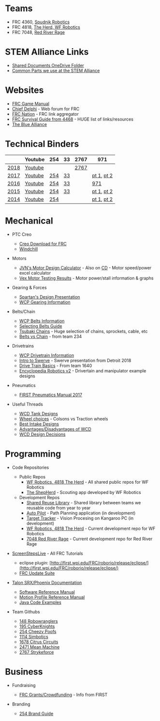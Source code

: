 # Teams
- FRC 4360, [Spudnik Robotics](http://www.moorheadrobotics.org/)
- FRC 4818, [The Herd, WF Robotics](http://www.wfrobotics.org/)
- FRC 7048, [Red River Rage](http://www.redriverrage.com)

# STEM Alliance Links
- [Shared Documents OneDrive Folder](https://1drv.ms/f/s!AprigkKMKYgtgalNQPmc59XpZ3NQuQ)
- [Common Parts we use at the STEM Alliance](https://onedrive.live.com/edit.aspx?cid=2d88298c4282e29a&page=view&resid=2D88298C4282E29A!21710&parId=2D88298C4282E29A!21709&app=Excel)

# Websites
- [FRC Game Manual](https://www.firstinspires.org/resource-library/frc/competition-manual-qa-system)
- [Chief Delphi](http://www.chiefdelphi.com/) - Web forum for FRC
- [FRC Nation](http://www.frcnation.com/) - FRC link aggregator
- [FRC Survival Guide from 4468](http://fernbanklinks.com/wp-content/uploads/2017/07/FRCSurvivalGuide.pdf) - HUGE list of links/resources
- [The Blue Alliance](https://thebluealliance.com/)

# Technical Binders

|      | Youtube | 254  | 33   | 2767 | 971  |
|------|---------|------|------|------|------|
| [2018](https://firstfrc.blob.core.windows.net/frc2018/Manual/2018FRCGameSeasonManual.pdf) | [Youtube](https://www.youtube.com/results?search_query=frc+2018+einstein)  |  |  | [2767](https://www.chiefdelphi.com/media/papers/download/5481) |  |
| [2017](https://firstfrc.blob.core.windows.net/frc2017/Manual/2017FRCGameSeasonManual.pdf) | [Youtube](https://www.youtube.com/results?search_query=frc+2017+einstein) |  [254](https://media.team254.com/2017/09/964207d8-technicalBinder2017.pdf) | [33](http://www.killerbees33.com/wp-content/uploads/2018/01/2017%20Design%20Binder.pdf) |  | [pt 1](http://frc971.org/files/2017-TechnicalDocumentation-971.pdf), [pt 2](http://frc971.org/files/2017-ControlsDocumentation-971.pdf) |
| [2016](https://firstfrc.blob.core.windows.net/frc2016manuals/GameManual/FRC-2016-game-manual.pdf) | [Youtube](https://www.youtube.com/results?search_query=frc+2016+einstein) | [254](https://media.team254.com/2016/05/97d107e6-technicalBinder2016.pdf) | [33](http://www.killerbees33.com/wp-content/uploads/2018/01/Design%20Binder%202016.pdf) |  | [971](http://frc971.org/files/2016-TechnicalDocumentation-971.pdf) |
| [2015](https://www.firstinspires.org/sites/default/files/uploads/resource_library/frc/game-and-season-info/archive/2015/GameManual20150407.pdf) | [Youtube](https://www.youtube.com/results?search_query=frc+2015+einstein) | [254](https://media.team254.com/resources/Team_254_Tech_Binder_2015.pdf) | [33](http://www.killerbees33.com/wp-content/uploads/2015/11/Design-Binder-2015.pdf) |  | [pt 1](http://frc971.org/files/2015-TechnicalDocumentation-971.pdf), [pt 2](http://frc971.org/files/2015-ControlsDocumentation-971.pdf) |
| [2014](https://www.firstinspires.org/sites/default/files/uploads/resource_library/frc/game-and-season-info/archive/2014/2014-game-manual.pdf) | [Youtube](https://www.youtube.com/results?search_query=frc+2014+einstein) | [254](https://www.team254.com/first/2014/) |  |  | [pt 1](http://frc971.org/files/2014-TechnicalDocumentation.pdf), [pt 2](http://frc971.org/files/2014-ControlsDocumentation.pdf) |

# Mechanical

- PTC Creo
   - [Creo Download for FRC](https://www.ptc.com/en/academic-program/k-12-program/students/first)
   - [Windchill](https://academic.ptc.com/Windchill/app/#ptc1/project/listFiles?ContainerOid=OR%3Awt.projmgmt.admin.Project2%3A42667007&folderNavigatorParameter=true&oid=OR%3Awt.folder.Cabinet%3A42667042&u8=1)

- Motors
   - [JVN's Motor Design Calculator](https://onedrive.live.com/edit.aspx?cid=2d88298c4282e29a&page=view&resid=2D88298C4282E29A!21712&parId=2D88298C4282E29A!21709&app=Excel) - Also on [CD](https://www.chiefdelphi.com/media/papers/3188?langid=2) - Motor speed/power excel calculator
   - [Vex Motor Testing Results](http://motors.vex.com/) - Motor power/stall information & graphs

- Gearing & Forces
   - [Spartan's Design Presentation](https://youtu.be/VNfFn-gcfFI?t=479)
   - [WCP Gearing Information](http://www.wcproducts.net/how-to-gears/)
   
- Belts/Chain
   - [WCP Belts Information](http://www.wcproducts.net/how-to-belts/)
   - [Selecting Belts Guide](http://www.sdp-si.com/D265/PDF/D265T146.pdf)
   - [Tsubaki Chains](https://www.ustsubaki.com/sitemap.html) - Huge selection of chains, sprockets, cable, etc
   - [Belts vs Chain](https://www.chiefdelphi.com/media/papers/download/2490) - from team 234

 - Drivetrains
   - [WCP Drivetrain Information](http://www.wcproducts.net/how-to-drivetrain/)
   - [Intro to Swerve](https://docs.google.com/presentation/d/1wWh1g9xM9V4DxjItj85Wz9oY2O4tN1AmQPimYl7-920/mobilepresent?slide=id.g38a8194d37_0_163) - Swerve presentation from Detroit 2018
   - [Drive Train Basics](https://team1640.com/wiki/images/b/b0/Drive_Lesson_3.pdf) - From team 1640
   - [Encyclopedia Robotics v2](https://www.chiefdelphi.com/media/papers/download/5486) - Drivertain and manipulator example designs

- Pneumatics
   - [FIRST Pneumatics Manual 2017](https://firstfrc.blob.core.windows.net/frc2017/pneumatics-manual.pdf)
   
- Useful Threads
   - [WCD Tank Designs](https://www.chiefdelphi.com/forums/showthread.php?threadid=165383)
   - [Wheel choices](https://www.chiefdelphi.com/forums/showthread.php?threadid=165372) - Colsons vs Traction wheels
   - [Best Intake Designs](https://www.chiefdelphi.com/forums/showthread.php?threadid=165075)
   - [Advantages/Disadvantages of WCD](https://www.chiefdelphi.com/forums/showthread.php?t=152211)
   - [WCD Design Decisions](https://www.chiefdelphi.com/forums/showthread.php?t=160115)

# Programming

- Code Repositories
   - Public Repos
      - [WF Robotics, 4818 The Herd](https://github.com/WFRobotics) - All shared public repos for WF Robotics
      - [The ShepHerd](https://bitbucket.org/westfargorobotics/theherdscouting) - Scouting app developed by WF Robotics
   - Development Repos
      - [Shared Reuse Library](https://bitbucket.org/westfargorobotics/robotreuse) - Shared library between teams we reusable code from year to year
      - [Auto Pilot](https://bitbucket.org/westfargorobotics/autopilot) - Path Planning application (in development)
      - [Target Tracker](https://bitbucket.org/westfargorobotics/targettracker) - Vision Procesing on Kangaroo PC (in development)
      - [WF Robotics, 4818 The Herd](https://bitbucket.org/westfargorobotics/robot) - Current development repo for WF Robotics
      - [7048 Red River Rage](https://bitbucket.org/redriverrage/robot) - Current development repo for Red River Rage
      
- [ScreenStepsLive](https://wpilib.screenstepslive.com/s/4485) - All FRC Tutorials
   - eclipse plugin: [http://first.wpi.edu/FRC/roborio/release/eclipse/](http://first.wpi.edu/FRC/roborio/release/eclipse/)
   - [FRC Update Suite](https://wpilib.screenstepslive.com/s/currentCS/m/java/l/599671-installing-the-frc-update-suite-all-languages)

- [Talon SRX/Phoenix Documentation](https://github.com/CrossTheRoadElec/Phoenix-Documentation)
   - [Software Reference Manual](https://github.com/CrossTheRoadElec/Phoenix-Documentation/raw/master/Talon%20SRX%20Victor%20SPX%20-%20Software%20Reference%20Manual.pdf)
   - [Motion Profile Reference Manual](https://github.com/CrossTheRoadElec/Phoenix-Documentation/raw/master/Talon%20SRX%20Motion%20Profile%20Reference%20Manual.pdf)
   - [Java Code Examples](https://github.com/CrossTheRoadElec/Phoenix-Examples-Languages)

- Team Githubs
   - [148 Robowranglers](https://github.com/Team148)
   - [195 CyberKnights](https://github.com/frcteam195)
   - [254 Cheezy Poofs](https://github.com/Team254)
   - [1114 Simbotics](https://bitbucket.org/kaleb_dodd/profile/repositories)
   - [1678 Citrus Circuits](https://github.com/frc1678)
   - [2471 Mean Machine](https://github.com/TeamMeanMachine)
   - [2767 Strykeforce](https://github.com/strykeforce)

# Business

- Fundraising
   - [FRC Grants/Crowdfunding](https://www.firstinspires.org/sites/default/files/uploads/resource_library/ftc/grants-and-crowdfunding.pdf) - Info from FIRST

- Branding
   - [254 Brand Guide](https://www.team254.com/resources/identity/)
